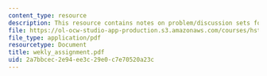 ```yaml
---
content_type: resource
description: This resource contains notes on problem/discussion sets for the course.
file: https://ol-ocw-studio-app-production.s3.amazonaws.com/courses/hst-750-modeling-issues-in-speech-and-hearing-spring-2006/2a7bbcec2e94ee3c29e0c7e70520a23c_wekly_assignment.pdf
file_type: application/pdf
resourcetype: Document
title: wekly_assignment.pdf
uid: 2a7bbcec-2e94-ee3c-29e0-c7e70520a23c
---
```

